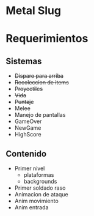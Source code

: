 # Metal Slug
# Requerimientos
## Sistemas
- ~~Disparo para arriba~~
- ~~Recoleccion de items~~
- ~~Proyectiles~~
- ~~Vida~~
- ~~Puntaje~~
- Melee
- Manejo de pantallas
- GameOver
- NewGame
- HighScore
## Contenido
- Primer nivel 
	- plataformas
	- backgrounds 
- Primer soldado raso
- Animacion de ataque
- Anim movimiento 
- Anim entrada
